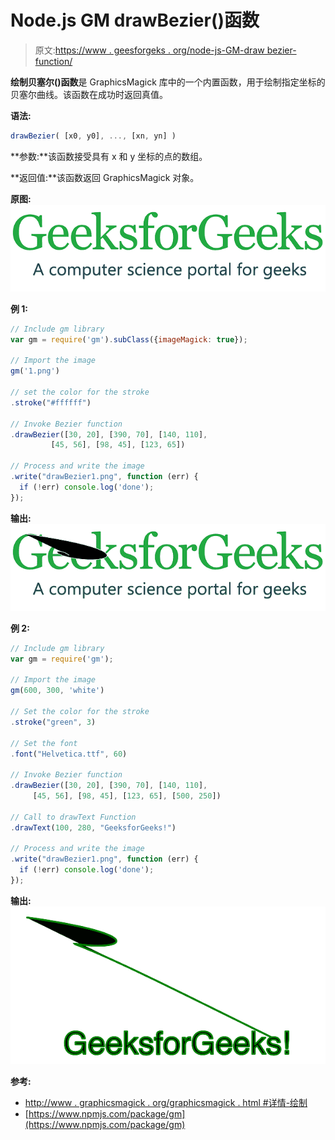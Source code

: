 # Node.js GM drawBezier()函数

> 原文:[https://www . geesforgeks . org/node-js-GM-draw bezier-function/](https://www.geeksforgeeks.org/node-js-gm-drawbezier-function/)

**绘制贝塞尔()函数**是 GraphicsMagick 库中的一个内置函数，用于绘制指定坐标的贝塞尔曲线。该函数在成功时返回真值。

**语法:**

```js
drawBezier( [x0, y0], ..., [xn, yn] )
```

**参数:**该函数接受具有 x 和 y 坐标的点的数组。

**返回值:**该函数返回 GraphicsMagick 对象。

**原图:**
![](img/cc57d2786304222491542e08aad0db5b.png)

**例 1:**

```js
// Include gm library
var gm = require('gm').subClass({imageMagick: true});

// Import the image
gm('1.png')

// set the color for the stroke
.stroke("#ffffff")

// Invoke Bezier function
.drawBezier([30, 20], [390, 70], [140, 110],
         [45, 56], [98, 45], [123, 65])

// Process and write the image 
.write("drawBezier1.png", function (err) {
  if (!err) console.log('done');
});
```

**输出:**
![](img/27edf0bd6fd31d721d7468b8de26118a.png)

**例 2:**

```js
// Include gm library
var gm = require('gm');

// Import the image
gm(600, 300, 'white')

// Set the color for the stroke
.stroke("green", 3)

// Set the font 
.font("Helvetica.ttf", 60)

// Invoke Bezier function
.drawBezier([30, 20], [390, 70], [140, 110],
     [45, 56], [98, 45], [123, 65], [500, 250])

// Call to drawText Function
.drawText(100, 280, "GeeksforGeeks!")

// Process and write the image 
.write("drawBezier1.png", function (err) {
  if (!err) console.log('done');
});
```

**输出:**
![](img/82f09a57594114ba69f92fb71422556b.png)

**参考:**

*   [http://www . graphicsmagick . org/graphicsmagick . html #详情-绘制](http://www.graphicsmagick.org/GraphicsMagick.html#details-draw)
*   [https://www.npmjs.com/package/gm](https://www.npmjs.com/package/gm)